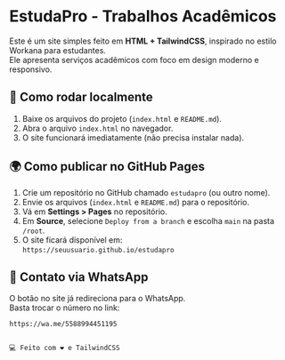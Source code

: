 # EstudaPro - Trabalhos Acadêmicos

Este é um site simples feito em **HTML + TailwindCSS**, inspirado no estilo Workana para estudantes.  
Ele apresenta serviços acadêmicos com foco em design moderno e responsivo.

## 🚀 Como rodar localmente

1. Baixe os arquivos do projeto (`index.html` e `README.md`).
2. Abra o arquivo `index.html` no navegador.
3. O site funcionará imediatamente (não precisa instalar nada).

## 🌍 Como publicar no GitHub Pages

1. Crie um repositório no GitHub chamado `estudapro` (ou outro nome).
2. Envie os arquivos (`index.html` e `README.md`) para o repositório.
3. Vá em **Settings > Pages** no repositório.
4. Em **Source**, selecione `Deploy from a branch` e escolha `main` na pasta `/root`.
5. O site ficará disponível em:  
   `https://seuusuario.github.io/estudapro`

## 📲 Contato via WhatsApp

O botão no site já redireciona para o WhatsApp.  
Basta trocar o número no link:

```html
https://wa.me/5588994451195


💻 Feito com ❤️ e TailwindCSS
